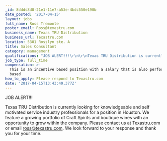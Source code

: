 ```yaml
---
_id: 8dddc8d0-21e1-11e7-a53e-4bdc550e190b
date_posted: '2017-04-15'
layout: jobs
full_name: Ross Tremonte
poster_email: Ross@texastru.com
business_name: Texas TRU Distribution
business_url: Texastru.com
location: 5301 Rosslyn ste. A
title: Sales Consultant
category: management
qualifications: "JOB ALERT!!!\r\n\r\nTexas TRU Distribution is currently looking for knowledgeable and self motivated service industry professionals for a position in Houston. We feature a growing portfolio of Craft Spirits and boutique wines with an opportunity to grow within the company. Please contact us at Texastru.com or email ross@texastru.com. We look forward to your response and thank you for your time."
job_type: full_time
compensation: >-
  This is an incentive based position with a salary that is also performance
  based
how_to_apply: Please respond to Texastru.com
date: '2017-04-15T13:43:49.377Z'
---
```

JOB ALERT!!!

Texas TRU Distribution is currently looking for knowledgeable and self motivated service industry professionals for a position in Houston. We feature a growing portfolio of Craft Spirits and boutique wines with an opportunity to grow within the company. Please contact us at Texastru.com or email ross@texastru.com. We look forward to your response and thank you for your time.
